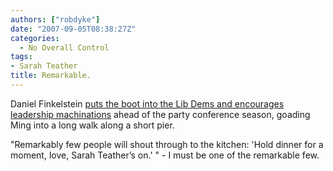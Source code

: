 ```yaml
---
authors: ["robdyke"]
date: "2007-09-05T08:38:27Z"
categories:
  - No Overall Control
tags:
- Sarah Teather
title: Remarkable.
---
```

Daniel Finkelstein [puts the boot into the Lib Dems and encourages leadership machinations](http://www.timesonline.co.uk/tol/comment/columnists/daniel_finkelstein/article2388172.ece "Comment article on Times website by daniel finkelstein") ahead of the party conference season, goading Ming into a long walk along a short pier.

"Remarkably few people will shout through to the kitchen: 'Hold dinner for a moment, love, Sarah Teather’s on.' " - I must be one of the remarkable few.
